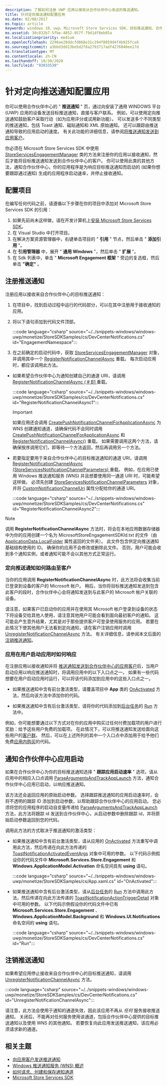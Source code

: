 ```yaml
---
description: 了解如何注册 UWP 应用以接收从合作伙伴中心发送的推送通知。
title: 针对定向推送通知配置应用
ms.date: 02/08/2017
ms.topic: article
keywords: windows 10、uwp、Microsoft Store Services SDK、目标推送通知、合作伙伴中心
ms.assetid: 30c832b7-5fbe-4852-957f-7941df8eb85a
ms.localizationpriority: medium
ms.openlocfilehash: 2296ae29ddcfd868e31c294f8859d4f4b925fca8
ms.sourcegitcommit: a3bbd3dd13be5d2f8a2793717adf4276840ee17d
ms.translationtype: MT
ms.contentlocale: zh-CN
ms.lasthandoff: 10/30/2020
ms.locfileid: "93033530"
---
```

# <a name="configure-your-app-for-targeted-push-notifications"></a>针对定向推送通知配置应用

你可以使用合作伙伴中心的 " **推送通知** " 页，通过向安装了通用 WINDOWS 平台 (UWP) 应用的设备发送目标推送通知，直接与客户联系。 例如，可以使用定向推送通知鼓励客户采取行动（如为应用评分或试用新功能）。 可以发送多个不同类型的推送通知，包括 Toast 通知、磁贴通知和 XML 原始通知。 还可以跟踪由推送通知导致的应用启动的速度。 有关此功能的详细信息，请参阅[将推送通知发送到应用客户](../publish/send-push-notifications-to-your-apps-customers.md)。

你必须在 Microsoft Store Services SDK 中使用 [StoreServicesEngagementManager](/uwp/api/microsoft.services.store.engagement.storeservicesengagementmanager) 类的方法来注册你的应用以接收通知，然后才能将目标推送通知发送到合作伙伴中心的客户。 你可以使用此类的其他方法，通知合作伙伴中心，你的应用程序是为响应目标推送通知而启动的 (如果你想要跟踪通过通知) 生成的应用程序启动速率，并停止接收通知。

## <a name="configure-your-project"></a>配置项目

在编写任何代码之前，请遵循以下步骤在你的项目中添加对 Microsoft Store Services SDK 的引用：

1. 如果先前尚未这样做，请在开发计算机上[安装 Microsoft Store Services SDK](microsoft-store-services-sdk.md#install-the-sdk)。 
2. 在 Visual Studio 中打开项目。
3. 在解决方案资源管理器中，右键单击项目的 " **引用** " 节点，然后单击 " **添加引用** "。
4. 在 **引用管理器** 中，展开 " **通用 Windows** "，然后单击 " **扩展** "。
5. 在 Sdk 列表中，单击 " **Microsoft Engagement 框架** " 旁边的复选框，然后单击 **"确定"** 。

## <a name="register-for-push-notifications"></a>注册推送通知

注册应用以接收来自合作伙伴中心的目标推送通知：

1. 在项目中，找到启动过程中运行的代码部分，可以在其中注册用于接收通知的应用。
2. 将以下语句添加到代码文件顶部。

    :::code language="csharp" source="~/../snippets-windows/windows-uwp/monetize/StoreSDKSamples/cs/DevCenterNotifications.cs" id="EngagementNamespace":::

3. 在之前确定的启动代码中，获取 [StoreServicesEngagementManager](/uwp/api/microsoft.services.store.engagement.storeservicesengagementmanager) 对象，并调用其中一个 [RegisterNotificationChannelAsync](/uwp/api/microsoft.services.store.engagement.storeservicesengagementmanager.registernotificationchannelasync) 重载。 每次启动应用时，都应该调用此方法。

  * 如果希望合作伙伴中心为通知创建自己的通道 URI，请调用 [RegisterNotificationChannelAsync ( # B1 ](/uwp/api/microsoft.services.store.engagement.storeservicesengagementmanager.registernotificationchannelasync) 重载。

      :::code language="csharp" source="~/../snippets-windows/windows-uwp/monetize/StoreSDKSamples/cs/DevCenterNotifications.cs" id="RegisterNotificationChannelAsync1":::
      > [!IMPORTANT]
      > 如果应用还会调用 [CreatePushNotificationChannelForApplicationAsync](/uwp/api/windows.networking.pushnotifications.pushnotificationchannelmanager.createpushnotificationchannelforapplicationasync) 为 WNS 创建通知通道，请确保代码不会同时调用 [CreatePushNotificationChannelForApplicationAsync](/uwp/api/windows.networking.pushnotifications.pushnotificationchannelmanager.createpushnotificationchannelforapplicationasync) 和 [RegisterNotificationChannelAsync()](/uwp/api/microsoft.services.store.engagement.storeservicesengagementmanager.registernotificationchannelasync) 重载。 如果需要调用这两个方法，请确保按序调用它们，即等待一个方法返回，然后再调用另一个方法。

  * 若要指定要用于来自合作伙伴中心的目标推送通知的通道 URI，请调用 [RegisterNotificationChannelAsync (StoreServicesNotificationChannelParameters) ](/uwp/api/microsoft.services.store.engagement.storeservicesengagementmanager.registernotificationchannelasync) 重载。 例如，在应用已使用 Windows 推送通知服务 (WNS) 并且想要使用同一通道 URI 时，可能希望这样做。 必须先创建 [StoreServicesNotificationChannelParameters](/uwp/api/microsoft.services.store.engagement.storeservicesnotificationchannelparameters) 对象，并将 [CustomNotificationChannelUri](/uwp/api/microsoft.services.store.engagement.storeservicesnotificationchannelparameters.customnotificationchanneluri) 属性分配给你的通道 URI。

      :::code language="csharp" source="~/../snippets-windows/windows-uwp/monetize/StoreSDKSamples/cs/DevCenterNotifications.cs" id="RegisterNotificationChannelAsync2":::

> [!NOTE]
> 调用 **RegisterNotificationChannelAsync** 方法时，将会在本地应用数据存储器中为你的应用创建一个名为 MicrosoftStoreEngagementSDKId.txt 的文件（由 [ApplicationData.LocalFolder](/uwp/api/Windows.Storage.ApplicationData.LocalFolder) 属性返回的文件夹）。 此文件包含供定向推送通知基础结构使用的 ID。 确保你的应用不会修改或删除此文件。 否则，用户可能会收到多个通知实例，或者通知可能不会以其他方式正常运行。

<span id="notification-customers" />

### <a name="how-targeted-push-notifications-are-routed-to-customers"></a>定向推送通知如何路由至客户

当你的应用调用 **RegisterNotificationChannelAsync** 时，此方法将会收集当前已登录到设备的客户的 Microsoft 帐户。 稍后，当你将目标推送通知发送到包含此客户的段时，合作伙伴中心会将通知发送到与此客户的 Microsoft 帐户关联的设备。

请注意，如果客户已启动你的应用并在使用其 Microsoft 帐户登录到设备的状态下将设备交给其他人使用，请注意其他用户可能会看到面向最初客户的通知。 这可能会产生意外结果，尤其是对于那些提供客户可登录使用服务的应用。 若要在此情况下使其他用户无法看到定向通知，请在客户注销应用时调用 [UnregisterNotificationChannelAsync](/uwp/api/microsoft.services.store.engagement.storeservicesengagementmanager.unregisternotificationchannelasync) 方法。 有关详细信息，请参阅本文后面的[注销推送通知](#unregister)。

### <a name="how-your-app-responds-when-the-user-launches-your-app"></a>应用在用户启动应用时如何响应

在注册应用以接收通知并将 [推送通知发送到合作伙伴中心的应用客户](../publish/send-push-notifications-to-your-apps-customers.md)后，当用户启动应用以响应推送通知时，将调用应用中的以下入口点之一。 如果有一些代码想要在用户启动应用时运行，可以将该代码添加到应用中的这些入口点之一。

  * 如果推送通知中含有前台激活类型，请覆盖项目中 **App** 类的 [OnActivated](/uwp/api/windows.ui.xaml.application.onactivated) 方法，然后向该方法中添加你的代码。

  * 如果推送通知中含有后台激活类型，请将你的代码添加到[后台任务](../launch-resume/support-your-app-with-background-tasks.md)的 [Run](/uwp/api/windows.applicationmodel.background.ibackgroundtask.run) 方法中。

例如，你可能想要通过以下方式对在你的应用中购买过任何付费加载项的用户进行奖励：给予这些用户免费的加载项。 在此情况下，可以将推送通知发送给面向这些用户的[客户群](../publish/create-customer-segments.md)。 然后，可以在上述所列的其中一个入口点中添加用于给予他们免费[应用内购买](in-app-purchases-and-trials.md)的代码。

## <a name="notify-partner-center-of-your-app-launch"></a>通知合作伙伴中心应用启动

如果在合作伙伴中心为你的目标推送通知选择 " **跟踪应用启动速率** " 选项，请从应用中的相应入口点调用 [ParseArgumentsAndTrackAppLaunch](/uwp/api/microsoft.services.store.engagement.storeservicesengagementmanager.parseargumentsandtrackapplaunch) 方法，通知合作伙伴中心应用已启动，以响应推送通知。

该方法还会返回应用的原始启动参数。 选择跟踪推送通知的应用启动速率时，会将不透明的跟踪 ID 添加到启动参数，以帮助跟踪合作伙伴中心的应用启动。 您必须将您的应用程序的启动自变量传递给 [ParseArgumentsAndTrackAppLaunch](/uwp/api/microsoft.services.store.engagement.storeservicesengagementmanager.parseargumentsandtrackapplaunch) 方法，此方法将跟踪 id 发送到合作伙伴中心，从启动参数中删除跟踪 id，并将原始启动参数返回到您的代码。

调用此方法的方式取决于推送通知的激活类型：

* 如果推送通知中含有前台激活类型，请从应用的 [OnActivated](/uwp/api/windows.ui.xaml.application.onactivated) 方法重写中调用此方法，然后传递在向此方法传递的 [ToastNotificationActivatedEventArgs](/uwp/api/Windows.ApplicationModel.Activation.ToastNotificationActivatedEventArgs) 对象中可用的参数。 以下代码示例假设你的代码文件中 **Microsoft.Services.Store.Engagement** 和 **Windows.ApplicationModel.Activation** 命名空间具有 **using** 语句。

  :::code language="csharp" source="~/../snippets-windows/windows-uwp/monetize/StoreSDKSamples/cs/App.xaml.cs" id="OnActivated":::

* 如果推送通知中含有后台激活类型，请从[后台任务](../launch-resume/support-your-app-with-background-tasks.md)的 [Run](/uwp/api/windows.applicationmodel.background.ibackgroundtask.run) 方法中调用此方法，然后传递在向此方法传递的 [ToastNotificationActionTriggerDetail](/uwp/api/Windows.UI.Notifications.ToastNotificationActionTriggerDetail) 对象中可用的参数。 以下代码示例假设你的代码文件中已有 **Microsoft.Services.Store.Engagement** 、 **Windows.ApplicationModel.Background** 和 **Windows.UI.Notifications** 命名空间的 **using** 语句。

  :::code language="csharp" source="~/../snippets-windows/windows-uwp/monetize/StoreSDKSamples/cs/DevCenterNotifications.cs" id="Run":::

<span id="unregister" />

## <a name="unregister-for-push-notifications"></a>注销推送通知

如果希望应用停止接收来自合作伙伴中心的目标推送通知，请调用 [UnregisterNotificationChannelAsync](/uwp/api/microsoft.services.store.engagement.storeservicesengagementmanager.unregisternotificationchannelasync) 方法。

:::code language="csharp" source="~/../snippets-windows/windows-uwp/monetize/StoreSDKSamples/cs/DevCenterNotifications.cs" id="UnregisterNotificationChannelAsync":::

请注意，此方法会使用于通知的通道失效，因此该应用不再从 *任何* 服务接收推送通知。 关闭后，不能再对任何服务使用该通道，包括合作伙伴中心提供的目标推送通知以及使用 WNS 的其他通知。 若要恢复向此应用发送推送通知，该应用必须请求新的通道。

## <a name="related-topics"></a>相关主题

* [向应用客户发送推送通知](../publish/send-push-notifications-to-your-apps-customers.md)
* [Windows 推送通知服务 (WNS) 概述](../design/shell/tiles-and-notifications/windows-push-notification-services--wns--overview.md)
* [如何请求、创建和保存通知通道](/previous-versions/windows/apps/hh868221(v=win.10))
* [Microsoft Store Services SDK](./microsoft-store-services-sdk.md)
